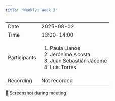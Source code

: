 ```yaml
---
title: "Weekly: Week 3"
---
```


|              |                                                                                                          |
| ------------ | -------------------------------------------------------------------------------------------------------- |
| Date         | 2025-08-02                                                                                               |
| Time         | 13:00-14:00                                                                                              |
| Participants | <ol><li>Paula Llanos</li><li>Jerónimo Acosta</li><li>Juan Sebastián Jácome</li><li>Luis Torres</li></ol> |
| Recording    | Not recorded                                                                                             |

[🔗 Screenshot during meeting](https://eafit-my.sharepoint.com/:i:/g/personal/lmtorresv_eafit_edu_co/ESuQybrATCNJlFAW6YFPaCQBA3ifZ7dHC8S31yrkGlvOzg?e=ATMuw4)
